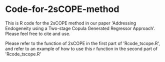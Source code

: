 # Code-for-2sCOPE-method

This is R code for the 2sCOPE method in our paper 'Addressing Endogeneity using a Two-stage Copula
Generated Regressor Approach'. Please feel free to cite and use.

Please refer to the function of 2sCOPE in the first part of 'Rcode_tscope.R', and refer to an example of how to use this r function in the second part of 'Rcode_tscope.R' 
